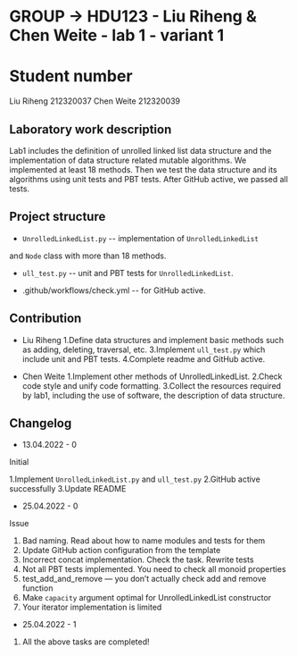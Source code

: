 
# GROUP -> HDU123 - Liu Riheng & Chen Weite - lab 1 - variant 1

# Student number

Liu Riheng 212320037
Chen Weite 212320039

## Laboratory work description

Lab1 includes the definition of unrolled linked list data structure
and the implementation of
data structure related mutable algorithms.
We implemented at least 18 methods. Then we test the data structure
and its algorithms using unit tests and PBT tests.
After GitHub active, we passed all tests.

## Project structure

- `UnrolledLinkedList.py` -- implementation of `UnrolledLinkedList`

and `Node` class with more than 18 methods.

- `ull_test.py` -- unit and PBT tests for `UnrolledLinkedList`.

- .github/workflows/check.yml -- for GitHub active.

## Contribution

- Liu Riheng
   1.Define data structures and implement basic methods such as adding,
   deleting, traversal, etc.
   3.Implement `ull_test.py` which include unit and PBT tests.
   4.Complete readme and GitHub active.

- Chen Weite
   1.Implement other methods of UnrolledLinkedList.
   2.Check code style and unify code formatting.
   3.Collect the resources required by lab1, including the use of software,
the description of data structure.

## Changelog

- 13.04.2022 - 0

Initial

1.Implement `UnrolledLinkedList.py` and `ull_test.py`
2.GitHub active successfully
3.Update README

- 25.04.2022 - 0

Issue

1. Bad naming. Read about how to name modules and tests for them
2. Update GitHub action configuration from the template
3. Incorrect concat  implementation. Check the task. Rewrite tests
4. Not all PBT tests implemented. You need to check all monoid properties
5. test_add_and_remove — you don’t actually check add and remove function
6. Make `capacity` argument optimal for UnrolledLinkedList constructor
7. Your iterator implementation is limited

- 25.04.2022 - 1

1. All the above tasks are completed!
